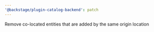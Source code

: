 ```yaml
---
'@backstage/plugin-catalog-backend': patch
---
```


Remove co-located entities that are added by the same origin location
